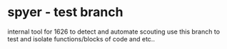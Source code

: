 <h1>spyer - test branch</h1>
internal tool for 1626 to detect and automate scouting
use this branch to test and isolate functions/blocks of code and etc..
